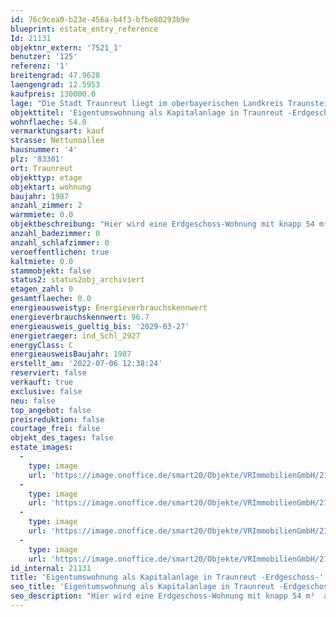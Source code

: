 ```yaml
---
id: 76c9cea0-b23e-456a-b4f3-bfbe80293b9e
blueprint: estate_entry_reference
Id: 21131
objektnr_extern: '7521_1'
benutzer: '125'
referenz: '1'
breitengrad: 47.9628
laengengrad: 12.5953
kaufpreis: 130000.0
lage: "Die Stadt Traunreut liegt im oberbayerischen Landkreis Traunstein etwa zehn Kilometer östlich des Chiemsees und 15 km1 nördlich der Chiemgauer Alpen. Die Europastadt ist die größte Stadt im Landkreis Traunstein und eine von fünf bayerischen Vertriebenenstädten. Sie entstand erst nach dem Zweiten Weltkrieg. \r\n\r\nSie ist die jüngste Stadt im Chiemgau, eine bunten Kulturstadt mit vielen Facetten, die Heimat von Menschen aus unterschiedlichsten Erdteilen und Heimat innovativer Unternehmen.\r\n\r\nTraunreut bietet ein großes Angebot an Freizeitmöglichkeiten. Es gibt einige Wander- und Radwege, auf denen man weite Ausblicke auf die malerische Landschaft des Chiemgaus und die Berchtesgadener Alpen hat.\r\nBadespaß bieten die beiden Schwimmbäder das ganze Jahr hindurch. Vor allem das Freibad mit der Riesenrutsche ist beliebt bei Alt und Jung. \r\n\r\nDurch viele ortsansässige Vereine kann man sich am Stadtleben aktiv einbringen.\r\nDie Sportstätten umfassen moderne Turnhallen, Fußballplätze, Leichtathletikanlagen, weitläufige Sportplätze, eine Tennishalle und vieles mehr. Tierliebhaber kommen mit einer Hundesportanlage sowie Reitsportanlagen auf ihre Kosten. \r\n\r\nDie Traunreuter Einzelhandelsunternehmen und Einkaufsmärkte bieten alle Einkaufsmöglichkeiten. Frische und regionale Produkte kann man regelmäßig auf den Wochen- bzw. Bauernmärkten erwerben. Zahlreiche Cafés und Restaurants sorgen für den kulinarischen Genuss in der Stadt.\r\nDie Kunstsammlung DASMAXIMUM und das k1, das Kultur- und Veranstaltungszentrum in der Stadtmitte haben für alle Kulturliebhaber ein breites Programm.\r\n\r\nDie Stadt liegt verkehrsgünstig an der B304. Die Landeshauptstadt  München ist ca. 110 km entfernt, Salzburg ist in ca. 50 km erreichbar. Die Städte Wasserburg und Rosenheim, sowie die Pilgerstadt Altötting sind in unmittelbarer Nähe."
objekttitel: 'Eigentumswohnung als Kapitalanlage in Traunreut -Erdgeschoss-'
wohnflaeche: 54.0
vermarktungsart: kauf
strasse: Nettunoallee
hausnummer: '4'
plz: '83301'
ort: Traunreut
objekttyp: etage
objektart: wohnung
baujahr: 1987
anzahl_zimmer: 2
warmmiete: 0.0
objektbeschreibung: "Hier wird eine Erdgeschoss-Wohnung mit knapp 54 m²  an Kapitalanleger verkauft.\r\n\r\nDie Wohnfläche verteilt sich wie folgt:\r\nSchlafzimmer: 15,05 m²;             Diele 4,13 m²\r\nBad 4,96 m²;                                Abstellraum 1,48 m²\r\nKochen 4,73 m²;                          Wohnzimmer 21,40 m² \r\nTerrasse.\r\n\r\nAuf der Nordseite der Wohnung befindet sich das Schlafzimmer. Mittig liegen das Bad und der Abstellraum. Zum Süden hin ist das Wohnzimmer, kombiniert mit der Küche. Von hieraus gelangt man auch auf die Terrasse. \r\n\r\nZur Wohnung gehört als Sondernutzungsrecht ein Kfz-Stellplatz. \r\n\r\nDie Wohnanlage mit insgesamt 61 Wohneinheiten wird von einer ortsansässigen Hausverwaltung betreut.\r\n \r\nZur Wahrung der Privatsphäre des Mieters wird aktuell auf Innenfotos der Wohnung verzichtet.\r\n\r\nDas aktuelle monatliche Hausgeld für die Wohnung beträgt € 121,00.  \r\nZum 31.12.2021 beträgt der Rücklagenstand für die komplette Wohnungseigentümergemeinschaft rund € 139.000,00. \r\n\r\nDie Wohnung ist aktuell kalt für monatlich € 236,14 vermietet. \r\n\r\nBeheizt wird die Wohnung mit elektrischen Nachtspeicheröfen. Die Fenster sind 2fach verglaste Holzfenster.\r\n\r\nWir weisen darauf hin, dass diese Wohnung dem bayerischen Wohnungsbindungsgesetz sowie dem bayerischen Wohnraumförderungsgesetz unterliegt.  \r\nDie Belegungsbindung und Nachwirkungsfrist gilt bis 31.12.2024."
anzahl_badezimmer: 0
anzahl_schlafzimmer: 0
veroeffentlichen: true
kaltmiete: 0.0
stammobjekt: false
status2: status2obj_archiviert
etagen_zahl: 0
gesamtflaeche: 0.0
energieausweistyp: Energieverbrauchskennwert
energieverbrauchskennwert: 96.7
energieausweis_gueltig_bis: '2029-03-27'
energietraeger: ind_Schl_2927
energyClass: C
energieausweisBaujahr: 1987
erstellt_am: '2022-07-06 12:38:24'
reserviert: false
verkauft: true
exclusive: false
neu: false
top_angebot: false
preisreduktion: false
courtage_frei: false
objekt_des_tages: false
estate_images:
  -
    type: image
    url: 'https://image.onoffice.de/smart20/Objekte/VRImmobilienGmbH/21131/0e3f829d-8bfd-4fbe-9c70-51047d76744d.jpg'
  -
    type: image
    url: 'https://image.onoffice.de/smart20/Objekte/VRImmobilienGmbH/21131/a129d1b3-33d2-47c2-b28c-18285092c37c.jpg'
  -
    type: image
    url: 'https://image.onoffice.de/smart20/Objekte/VRImmobilienGmbH/21131/7849f4e1-dbc2-44f0-8982-b3977507c936.jpg'
  -
    type: image
    url: 'https://image.onoffice.de/smart20/Objekte/VRImmobilienGmbH/21131/9ac69f08-f988-4d17-ac4d-474c10b7e663.jpg'
id_internal: 21131
title: 'Eigentumswohnung als Kapitalanlage in Traunreut -Erdgeschoss-'
seo_title: 'Eigentumswohnung als Kapitalanlage in Traunreut -Erdgeschoss-'
seo_description: "Hier wird eine Erdgeschoss-Wohnung mit knapp 54 m²  an Kapitalanleger verkauft.\r\n\r\nDie Wohnfläche verteilt sich wie folgt:\r\nSchlafzimmer: 15,05 m²;          "
---
```

